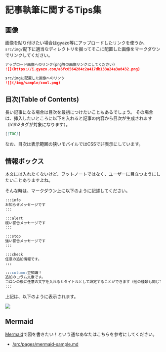 # 記事執筆に関するTips集

## 画像
画像を貼り付けたい場合はgyazo等にアップロードしたリンクを使うか、`src/img/`配下に適当なディレクトリを掘ってそこに配置した画像をマークダウンでリンクしてください。

```markdown
アップロード画像へのリンク(png等の画像リンクにしてください)
![](https://i.gyazo.com/a6fc0564284c2a417db133a24a3a8432.png)

src/imgに配置した画像へのリンク
![](/img/sample/cool.png)
```

## 目次(Table of Contents)
長い記事になる場合は目次を最初につけたいこともあるでしょう。
その場合は、挿入したいところに以下を入れると記事の内容から目次が生成されます（h1/h2タグが対象になります）。

```markdown
[[TOC]]
```

なお、目次は表示範囲の狭いモバイルではCSSで非表示にしています。

## 情報ボックス

本文には入れたくないけど、フットノートではなく、ユーザーに目立つようにしたいことありますよね。

そんな時は、マークダウン上に以下のように記述してください。

```markdown
:::info
お知らせメッセージです
:::

:::alert
緩い警告メッセージです
:::

:::stop
強い警告メッセージです
:::

:::check
任意の追加情報です。
:::

:::column:豆知識！
追加のコラム文章です。
コロンの後に任意の文字を入れるとタイトルとして設定することができます（他の種類も同じです）。
:::
```

上記は、以下のように表示されます。

![](https://i.gyazo.com/0a10e00098674a544d7d4aca77c4a159.png)

## Mermaid

[Mermaid](https://mermaid-js.github.io/mermaid/#/)で図を書きたい！という通なあなたはこちらを参考にしてください。

- [/src/pages/mermaid-sample.md](/src/pages/mermaid-sample.md)

